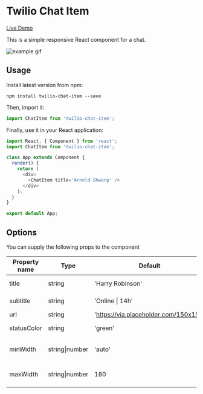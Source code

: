 # Twilio Chat Item

[Live Demo](https://morrisda.github.io/twilio-chat-item/)

This is a simple responsive React component for a chat.

![example gif](https://media.giphy.com/media/5b7MDezsUYsHueqfgj/giphy.gif)

## Usage
Install latest version from npm:
```
npm install twilio-chat-item --save
```
Then, import it:
```javascript
import ChatItem from 'twilio-chat-item';
```
Finally, use it in your React application:
```javascript
import React, { Component } from 'react';
import ChatItem from 'twilio-chat-item';

class App extends Component {
  render() {
    return (
      <div>
        <ChatItem title='Arnold Shwarp' />
      </div>
    );
  }
}

export default App;
```

## Options
You can supply the following props to the component

| Property name      | Type                      | Default              | Description                                                                                                                                                              |
| ------------------ | ------------------------- | -------------------- | ------------------------------------------------------------------------------------------------------------------------------------------------------------------------ |
| title           | string | 'Harry Robinson'                  | First line string
| subtitle           | string | 'Online \| 14h'                  | Second line string
| url           | string | 'https://via.placeholder.com/150x150'                  | Image URL
| statusColor           | string | 'green'                  | Color of status dot
| minWidth           | string\|number | 'auto'               | minimum width of the component
| maxWidth           | string\|number | 180                  | maximum width of the component
